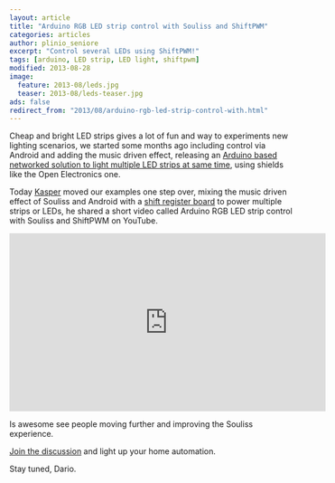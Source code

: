 ```yaml
---
layout: article
title: "Arduino RGB LED strip control with Souliss and ShiftPWM"
categories: articles
author: plinio_seniore
excerpt: "Control several LEDs using ShiftPWM!"
tags: [arduino, LED strip, LED light, shiftpwm]
modified: 2013-08-28
image:
  feature: 2013-08/leds.jpg
  teaser: 2013-08/leds-teaser.jpg
ads: false  
redirect_from: "2013/08/arduino-rgb-led-strip-control-with.html"
---
```


Cheap and bright LED strips gives a lot of fun and way to experiments new lighting scenarios, we started some months ago including control via Android and adding the music driven effect, releasing an [Arduino based networked solution to light multiple LED strips at same time](http://souliss.github.io/2013/08/arduino-and-android-lets-start-home.html), using shields like the Open Electronics one.

Today [Kasper](https://groups.google.com/forum/?fromgroups#!topic/souliss/B-4U9uJyx5k) moved our examples one step over, mixing the music driven effect of Souliss and Android with a [shift register board](http://www.elcojacobs.com/shiftpwm/) to power multiple strips or LEDs, he shared a short video called Arduino RGB LED strip control with Souliss and ShiftPWM on YouTube.

<iframe width="560" height="315" src="https://www.youtube.com/embed/PU_odmzpsZs" frameborder="0" allowfullscreen></iframe>

Is awesome see people moving further and improving the Souliss experience.

[Join the discussion](https://groups.google.com/forum/?fromgroups#!topic/souliss/B-4U9uJyx5k) and light up your home automation.

Stay tuned,
Dario.